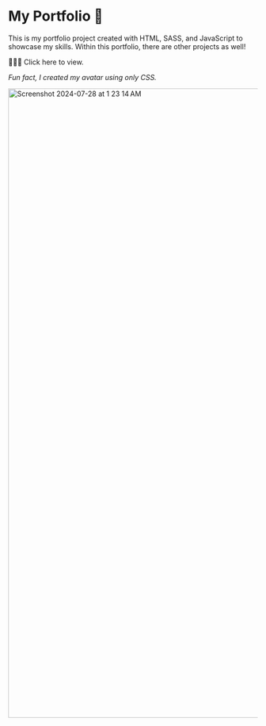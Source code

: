 # My Portfolio 💼


This is my portfolio project created with HTML, SASS, and JavaScript to showcase my skills. 
Within this portfolio, there are other projects as well!  

👩🏻‍💻 Click here to view. 

*Fun fact, I created my avatar using only CSS.*


<img width="1269" alt="Screenshot 2024-07-28 at 1 23 14 AM" src="https://github.com/user-attachments/assets/ea9b0975-8914-482e-931f-3b47f184b1dc">

